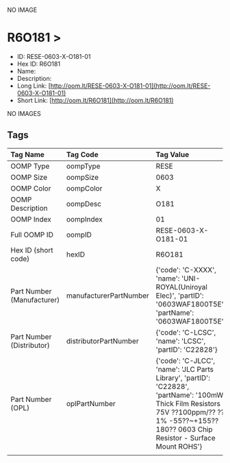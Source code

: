 


  
NO IMAGE  
# R6O181 > 

- ID: RESE-0603-X-O181-01
- Hex ID: R6O181
- Name: 
- Description: 
- Long Link: [http://oom.lt/RESE-0603-X-O181-01](http://oom.lt/RESE-0603-X-O181-01)
- Short Link: [http://oom.lt/R6O181](http://oom.lt/R6O181)
  
NO IMAGES  
## Tags
  

|Tag Name|Tag Code|Tag Value|
| :--- | :--- | :--- |
|OOMP Type|oompType|RESE|
|OOMP Size|oompSize|0603|
|OOMP Color|oompColor|X|
|OOMP Description|oompDesc|O181|
|OOMP Index|oompIndex|01|
|Full OOMP ID|oompID|RESE-0603-X-O181-01|
|Hex ID (short code)|hexID|R6O181|
|Part Number (Manufacturer)|manufacturerPartNumber|{'code': 'C-XXXX', 'name': 'UNI-ROYAL(Uniroyal Elec)', 'partID': '0603WAF1800T5E', 'partName': '0603WAF1800T5E'}|
|Part Number (Distributor)|distributorPartNumber|{'code': 'C-LCSC', 'name': 'LCSC', 'partID': 'C22828'}|
|Part Number (OPL)|oplPartNumber|{'code': 'C-JLCC', 'name': 'JLC Parts Library', 'partID': 'C22828', 'partName': '100mW Thick Film Resistors 75V ??100ppm/?? ??1% -55??~+155?? 180?? 0603  Chip Resistor - Surface Mount ROHS'}|
||||
